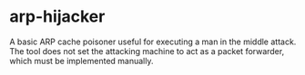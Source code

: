 # arp-hijacker
A basic ARP cache poisoner useful for executing a man in the middle attack. The tool does not set the attacking machine to act as a packet forwarder, which must be implemented manually.